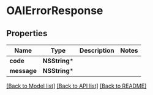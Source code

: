 # OAIErrorResponse

## Properties
Name | Type | Description | Notes
------------ | ------------- | ------------- | -------------
**code** | **NSString*** |  | 
**message** | **NSString*** |  | 

[[Back to Model list]](../README.md#documentation-for-models) [[Back to API list]](../README.md#documentation-for-api-endpoints) [[Back to README]](../README.md)


